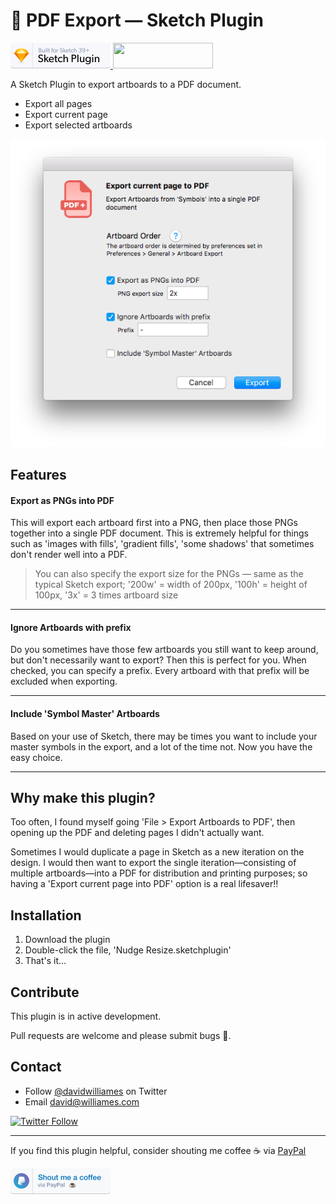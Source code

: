 # 📕 PDF Export — Sketch Plugin

<a href="https://www.sketchapp.com">
  <img width="160" height="41" src="images/sketch-badge.png" >
</a>
<a href="http://bit.ly/SketchRunnerWebsite">
  <img width="160" height="41" src="http://sketchrunner.com/img/badge_blue.png" >
</a>

A Sketch Plugin to export artboards to a PDF document.

* Export all pages
* Export current page
* Export selected artboards

![PDF Export Preferences](images/pdf-export.png)

## Features

#### Export as PNGs into PDF
This will export each artboard first into a PNG, then place those PNGs together into a single PDF document.
This is extremely helpful for things such as 'images with fills', 'gradient fills', 'some shadows' that sometimes don't render well into a PDF.
> You can also specify the export size for the PNGs — same as the typical Sketch export; '200w' = width of 200px, '100h' = height of 100px, '3x' = 3 times artboard size

---

#### Ignore Artboards with prefix
Do you sometimes have those few artboards you still want to keep around, but don't necessarily want to export? Then this is perfect for you.
When checked, you can specify a prefix. Every artboard with that prefix will be excluded when exporting.

---

#### Include 'Symbol Master' Artboards
Based on your use of Sketch, there may be times you want to include your master symbols in the export, and a lot of the time not. Now you have the easy choice.

---

## Why make this plugin?

Too often, I found myself going 'File > Export Artboards to PDF', then opening up the PDF and deleting pages I didn't actually want.

Sometimes I would duplicate a page in Sketch as a new iteration on the design. I would then want to export the single iteration—consisting of multiple artboards—into a PDF for distribution and printing purposes; so having a 'Export current page into PDF' option is a real lifesaver!!


## Installation

1. Download the plugin
2. Double-click the file, 'Nudge Resize.sketchplugin'
3. That's it...


## Contribute

This plugin is in active development.

Pull requests are welcome and please submit bugs 🐛.

## Contact

* Follow [@davidwilliames](https://twitter.com/davidwilliames) on Twitter
* Email <david@williames.com>

[![Twitter Follow](https://img.shields.io/twitter/follow/davidwilliames.svg?style=social&label=Follow)]()

---

If you find this plugin helpful, consider shouting me coffee ☕️ via [PayPal](https://www.paypal.me/dtw/5)

<a href="https://www.paypal.me/dtw/5">
  <img width="160" height="41" src="images/paypal-badge.png" >
</a>
